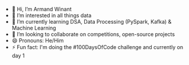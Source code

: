 - 👋 Hi, I’m Armand Winant
- 👀 I’m interested in all things data
- 🌱 I’m currently learning DSA, Data Processing (PySpark, Kafka) & Machine Learning
- 💞️ I’m looking to collaborate on competitions, open-source projects
- 😄 Pronouns: He/Him
- ⚡ Fun fact: I'm doing the #100DaysOfCode challenge and currently on day 1

<!---
armand-winant/armand-winant is a ✨ special ✨ repository because its `README.md` (this file) appears on your GitHub profile.
You can click the Preview link to take a look at your changes.
--->
